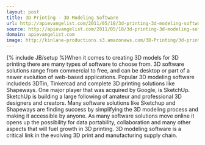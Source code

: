 ```yaml
---
layout: post
title: 3D Printing - 3D Modeling Software
url: http://apievangelist.com/2011/05/18/3d-printing-3d-modeling-software/
source: http://apievangelist.com/2011/05/18/3d-printing-3d-modeling-software/
domain: apievangelist.com
image: http://kinlane-productions.s3.amazonaws.com/3D-Printing/3d-printing-software.JPG
---
```

{% include JB/setup %}When it comes to creating 3D models for 3D printing there are many types of software to choose from.
3D software solutions range from commercial to free, and can be desktop or part of a newer evolution of web-based applications.
Popular 3D modeling software includeds 3DTin, Tinkercad and complete 3D printing solutions like Shapeways.
One major player that was acquired by Google, is SketchUp.  SketchUp is building a large following of amateur and professional 3D designers and creators.
Many software solutions like Sketchup and Shapeways are finding success by simplifying the 3D modeling process and making it accessible by anyone.
As many software solutions move online it opens up the possibility for data portability, collaboration and many other aspects that will fuel growth in 3D printing.
3D modeling software is a critical link in the evolving 3D print and manufacturing supply chain.